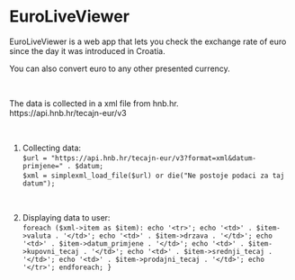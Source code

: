 # EuroLiveViewer

EuroLiveViewer is a web app that lets you check the exchange rate of euro since the day it was introduced in Croatia.
<p>
 You can also convert euro to any other presented currency.
</p>
<br>
<p>
 The data is collected in a xml file from hnb.hr. <br>
 https://api.hnb.hr/tecajn-eur/v3
</p>
<br>

1. Collecting data:<br>
` $url = "https://api.hnb.hr/tecajn-eur/v3?format=xml&datum-primjene=" . $datum;
`<br>
`$xml = simplexml_load_file($url) or die("Ne postoje podaci za taj datum");
`
<br>

2. Displaying data to user:<br>
`foreach ($xml->item as $item):
    echo '<tr>';
    echo '<td>' . $item->valuta . '</td>';
    echo '<td>' . $item->drzava . '</td>';
    echo '<td>' . $item->datum_primjene . '</td>';
    echo '<td>' . $item->kupovni_tecaj . '</td>';
    echo '<td>' . $item->srednji_tecaj . '</td>';
    echo '<td>' . $item->prodajni_tecaj . '</td>';
    echo '</tr>';
  endforeach;
}
`


 
